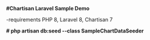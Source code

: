 **#Chartisan Laravel Sample Demo**

-requirements PHP 8, Laravel 8, Chartisan 7

**# php artisan db:seed --class SampleChartDataSeeder**
